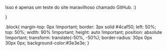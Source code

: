 Isso é apenas um teste do site maravilhoso chamado GitHub. :)



}

.block{
    margin-top: 0px !important;
    border: 3px solid #4caf50;
    left: 50%;
    top: 50%;
    width: 90% !important;
    height: auto !important;
    position: absolute !important;
    transform: translate(-50%, -50%);
    border-radius: 30px 0px 30px 0px;
    background-color:#3e3e3e;
}

